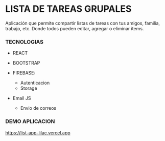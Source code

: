 # LISTA DE TAREAS GRUPALES

Aplicación que permite compartir listas de tareas con tus amigos, familia, trabajo, etc. Donde todos pueden editar, agregar o eliminar items.


### TECNOLOGIAS

- REACT
  
- BOOTSTRAP
  
- FIREBASE:
  - Autenticacion
  - Storage

- Email JS
  - Envio de correos


### DEMO APLICACION
https://list-app-lilac.vercel.app
